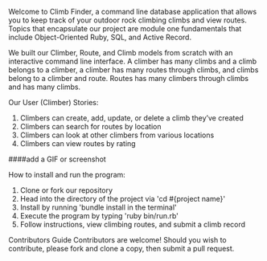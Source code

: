 Welcome to Climb Finder, a command line database application that allows you to keep track of your outdoor rock climbing climbs and view routes. Topics that encapsulate our project are module one fundamentals that include Object-Oriented Ruby, SQL, and Active Record. 

We built our Climber, Route, and Climb models from scratch with an interactive command line interface. A climber has many climbs and a climb belongs to a climber, a climber has many routes through climbs, and climbs belong to a climber and route. Routes has many climbers through climbs and has many climbs. 

Our User (Climber) Stories:

1. Climbers can create, add, update, or delete a climb they’ve created
2. Climbers can search for routes by location
3. Climbers can look at other climbers from various locations
4. Climbers can view routes by rating

####add a GIF or screenshot


How to install and run the program:

1. Clone or fork our repository 
2. Head into the directory of the project via 'cd #{project name}'
3. Install by running 'bundle install in the terminal'
4. Execute the program by typing 'ruby bin/run.rb'
5. Follow instructions, view climbing routes, and submit a climb record

Contributors Guide
Contributors are welcome! Should you wish to contribute, please fork and clone a copy, then submit a pull request. 
